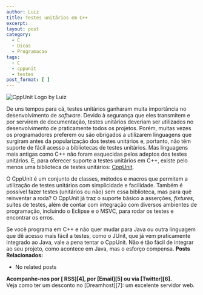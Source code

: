 ```yaml
---
author: Luiz
title: Testes unitários em C++
excerpt:
layout: post
category:
  - C
  - Dicas
  - Programacao
tags:
  - C
  - cppunit
  - testes
post_format: [ ]
---
```

![CppUnit Logo by Luiz][1]

De uns tempos para cá, testes unitários ganharam muita importância no desenvolvimento de *software*. Devido à segurança que eles transmitem e por servirem de documentação, testes unitários deveriam ser utilizados no desenvolvimento de praticamente todos os projetos. Porém, muitas vezes os programadores preferem ou são obrigados a utilizarem linguagens que surgiram antes da popularização dos testes unitários e, portanto, não têm suporte de fácil acesso a bibliotecas de testes unitários. Mas linguagens mais antigas como C++ não foram esquecidas pelos adeptos dos testes unitários. E, para oferecer suporte a testes unitários em C++, existe pelo menos uma biblioteca de testes unitários: [CppUnit][2]. 



O CppUnit é um conjunto de classes, métodos e macros que permitem a utilização de testes unitários com simplicidade e facilidade. Também é possível fazer testes (unitários ou não) sem essa biblioteca, mas para quê reinventar a roda? O CppUnit já traz o suporte básico a asserções, *fixtures*, suítes de testes, além de contar com integração com diversos ambientes de programação, incluindo o Eclipse e o MSVC, para rodar os testes e encontrar os erros.

Se você programa em C++ e não quer mudar para Java ou outra linguagem que dê acesso mais fácil a testes, como o JUnit, que já vem praticamente integrado ao Java, vale a pena tentar o CppUnit. Não é tão fácil de integrar ao seu projeto, como acontece em Java, mas o esforço compensa. 
**Posts Relacionados:** 
*   No related posts









**Acompanhe-nos por [ RSS][4], por [Email][5] ou via [Twitter][6].**  
Veja como ter um desconto no [Dreamhost][7]: um excelente servidor web.

 [1]: http://vidageek.net/wp-content/uploads/2008/03/cppunit_logo_bw.gif
 [2]: http://cppunit.sourceforge.net/cgi-bin/moin.cgi/FrontPage





